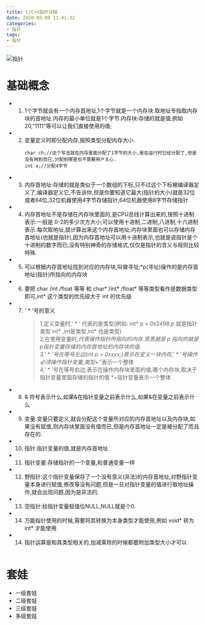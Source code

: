 ```yaml
---
title: C/C++指针详解
date: 2020-05-08 11:41:32
categories:
- 指针
tags:
- 指针
---
```


![指针](指针.png)

# 基础概念

* 1. 1个字节就会有一个内存首地址,1个字节就是一个内存块.取地址专指取内存块的首地址.内存的最小单位就是1个字节.内存块:存储的就是值,例如20,"1111"等可以让我们直接使用的值;
* 2. 变量定义时即分配内存,按照类型分配内存大小.
        ```
        char ch;//这个写法就在内存里面分配了1字节的大小,是在运行时已经分配了,但是没有用到而已,分配到哪里也不需要用户关心.
        int a;//分配4字节
        ```
* 3. 内存首地址:存储的就是类似于一个数组的下标,只不过这个下标被编译器定义了,编译器定义它,不告诉你,但是你要知道它最大(指针的大小)就是32位或者64位,32位机器使用4字节存储指针,64位机器使用8字节存储指针.
* 4. 内存首地址不是存储在内存块里面的,是CPU总线计算出来的,按照十进制表示:一般是 0-2的多少次方大小;可以使用十进制,二进制,八进制,十六进制表示.每次取地址,就计算出来这个内存首地址;内存块里面也可以存储内存首地址(也就是指针),因为内存首地址可以用十进制表示,也就是说指针是个十进制的数字而已,没有特别神奇的存储格式,仅仅是指针的含义与规则比较特殊.
* 5. 可以根据内存首地址找到对应的内存块,叫做寻址;*p(寻址)操作的是内存首地址(指针)所指向的内存块
* 6. 要把 char /int /float 等等 和 char* /int* /float* 等等类型看作是数据类型即可,int* 这个类型的优先级大于 int 的优先级
* 7. ' * '号的意义
        > 1,定义变量时,' * ' 代表的是类型(例如: int* p = 0x2498;p 就是指针类型 int* ,int是类型,int* 也是类型)        
        > 2,在使用变量时,*代表操作指针所指向的内存.意思就是 *p 指向的就是p指针变量存储的内存首地址的内存块的值.         
        > 3,' * '号在等号左边(int* p = 0xxxx;)表示在定义一块内存,' * '号操作必须操作指针变量,类型+'*'表示一个整体         
        > 4,' * '号在等号右边,表示在操作内存块里面的值,哪个内存块,取决于指针变量里面存储的指针的值.*+指针变量表示一个整体         
* 8. & 符号表示什么,如果&在指针变量之前表示什么,如果&在变量之前表示什么
* 9. 变量:变量只要定义,就会分配这个变量所对应的内存首地址以及内存块,如果没有赋值,则内存块里面没有值而已,但是内存首地址一定是被分配了而且存在的.
* 10. 指针:指针变量的值,就是内存首地址
* 11. 指针变量:存储指针的一个变量,和普通变量一样
* 12. 野指针:这个指针变量保存了一个没有意义(非法)的内存首地址,对野指针变量本身进行赋值,修改等没有问题,但是一旦对指针变量的值进行取地址操作,就会出现问题,因为是非法的.
* 13. 空指针:给指针变量赋值位NULL,NULL就是个0.
* 14. 万能指针使用的时候,需要将其转换为本身类型才能使用,例如 void* 转为 int* 才能使用
* 14. 指针运算是和其类型相关的,加减乘除的时候都要附加类型大小才可以
```

```

# 套娃
* 一级套娃
* 二级套娃
* 三级套娃
* 多级套娃
